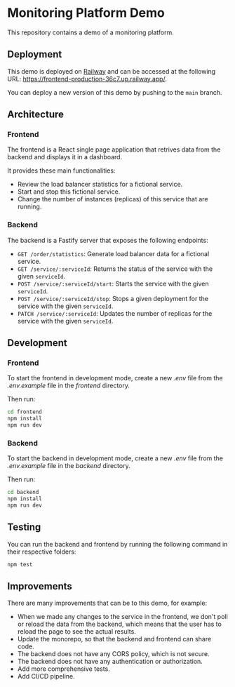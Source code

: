 # Monitoring Platform Demo

This repository contains a demo of a monitoring platform.

## Deployment

This demo is deployed on [Railway](https://railway.app/) and can be accessed at the following URL: https://frontend-production-36c7.up.railway.app/.

You can deploy a new version of this demo by pushing to the `main` branch.

## Architecture

### Frontend

The frontend is a React single page application that retrives data from the backend and displays it in a dashboard.

It provides these main functionalities:

- Review the load balancer statistics for a fictional service.
- Start and stop this fictional service.
- Change the number of instances (replicas) of this service that are running.

### Backend

The backend is a Fastify server that exposes the following endpoints:

- `GET /order/statistics`: Generate load balancer data for a fictional service.
- `GET /service/:serviceId`: Returns the status of the service with the given `serviceId`.
- `POST /service/:serviceId/start`: Starts the service with the given `serviceId`.
- `POST /service/:serviceId/stop`: Stops a given deployment for the service with the given `serviceId`.
- `PATCH /service/:serviceId`: Updates the number of replicas for the service with the given `serviceId`.

## Development

### Frontend

To start the frontend in development mode, create a new _.env_ file from the _.env.example_ file in the _frontend_ directory.

Then run:

```bash
cd frontend
npm install
npm run dev
```

### Backend

To start the backend in development mode, create a new _.env_ file from the _.env.example_ file in the _backend_ directory.

Then run:

```bash
cd backend
npm install
npm run dev
```

## Testing

You can run the backend and frontend by running the following command in their respective folders:

```bash
npm test
```

## Improvements

There are many improvements that can be to this demo, for example:

- When we made any changes to the service in the frontend, we don't poll or reload the data from the backend, which means that the user has to reload the page to see the actual results.
- Update the monorepo, so that the backend and frontend can share code.
- The backend does not have any CORS policy, which is not secure.
- The backend does not have any authentication or authorization.
- Add more comprehensive tests.
- Add CI/CD pipeline.
